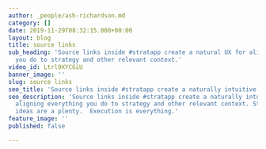 ```yaml
---
author: _people/ash-richardson.md
category: []
date: 2019-11-29T08:32:15.000+00:00
layout: blog
title: source links
sub_heading: 'Source links inside #stratapp create a natural UX for aligning everything
  you do to strategy and other relevant context.'
video_id: Ltrl9XYCGiU
banner_image: ''
slug: source links
seo_title: 'Source links inside #stratapp create a naturally intuitive UX'
seo_description: 'Source links inside #stratapp create a naturally intuitive UX for
  aligning everything you do to strategy and other relevant context. Strategy and
  ideas are a plenty.  Execution is everything.'
feature_image: ''
published: false

---
```

